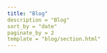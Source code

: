 ```yaml
---
title: "Blog"
description = "Blog"
sort_by = "date"
paginate_by = 2
template = "blog/section.html"
---
```

